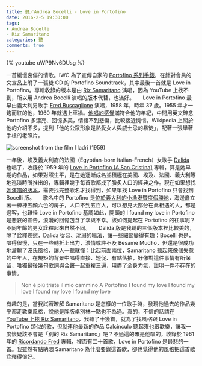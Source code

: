 ```yaml
---
title: 聽／Andrea Bocelli - Love in Portofino
date: 2016-2-5 19:30:00
tags: 
- Andrea Bocelli
- Riz Samaritano
categories: 聽
comments: true
---
```

{% youtube uWP9Nv6DUsg %}

一首緩慢哀傷的情歌。IWC 為了宣傳自家的 [Portofino 系列手錶](http://www.iwc.com/zh-tw/collection/portofino/)，在針對會員的文宣品上附了一張雙 CD 的 Portofino Soundtrack，其中最後一首就是 Love in Portofino。專輯收錄的版本是由 [Riz Samaritano](https://it.wikipedia.org/wiki/Riz_Samaritano) 演唱，因為 YouTube 上找不到，所以用 Andrea Bocelli 演唱的版本代替，也滿好。<!--more-->
　
Love in Portofino 最早由義大利男歌手 [Fred Buscaglione](https://en.wikipedia.org/wiki/Fred_Buscaglione) 演唱，1958 年，時年 37 歲。1955 年才一炮而紅的他，1960 年就遇上車禍。[他唱的感覺](https://www.youtube.com/watch?v=0fagiA1auUE)滿符合他的年紀，中間用英文碎念 Portofino 多漂亮、回憶多美，情緒不到悲傷，比較接近惋惜。Wikipedia 上關於他的介紹不多，提到「他的公眾形象是熱愛女人與威士忌的暴徒」，配著一張舉著手槍的老照片。

![screenshot from the film I ladri (1959)](https://upload.wikimedia.org/wikipedia/commons/thumb/b/b7/Fred_Buscaglione_1959.jpg/1280px-Fred_Buscaglione_1959.jpg)

一年後，埃及義大利裔的法國（Egyptian-born Italian-French）女歌手 [Dalida](https://en.wikipedia.org/wiki/Dalida) 也唱了，收錄於 1959 年的 [Love in Portofino (A San Cristina)](https://en.wikipedia.org/wiki/Love_in_Portofino_(A_San_Cristina)) 專輯，算是她早期的作品，如果對照生平，是在她逐漸成名並積極在美國、埃及、法國、義大利等地巡演時所推出的，專輯裡幾乎每首歌都成了膾炙人口的經典之作。現在如果想找[她演唱的版本](https://www.youtube.com/watch?v=H9w6s5IXXts)，需要找完整歌名才找得到，如果單找 Love in Portofino 只會找到 Bocelli 版。
　
歌名中的 Portofino 是[位於義大利的小漁港暨度假勝地](https://en.wikipedia.org/wiki/Portofino)，海邊矗立著一棟棟五顏六色的房子，人口不到五百人，可以想見大部分在此相遇的人，都是過客，也難怪 Love in Portofino 基調如此，開頭的 I found my love in Portofino 是悲哀的宣告，浪漫的回憶包含了幸與不幸。該如何提起在 Portofino 的往事呢？不同年齡的男女詮釋起來自然不同。
　
Dalida 版是我聽的三個版本裡比較美的，除了詮釋哀愁，Dalida 從容、沈溺的唱法，讓一些細節變得有趣；Bocelli 也是，唱得很慢，只在一些轉折上出力，濃情或許不及 Besame Mucho，但還是很成功地灌輸了波氏風格，讓人一聽就懂；比起前面兩位，Samaritano 聽起來像個失意的中年人，在規矩的背景中唱得直接、短促、有點落拍，好像對這件事情有所保留，唯獨最後幾句歌詞與合聲一起重複三遍，用盡了全身力氣，證明一件不存在的事情。
　
> Non è più triste il mio cammino
> A Portofino I found my love
> I found my love
> I found my love
> I found my love

有趣的是，當我試著瞭解 Samaritano 是怎樣的一位歌手時，發現他過去的作品幾乎都走歡樂風格，說他是胖版卓別林一點也不為過。真的，不信的話請在 [YouTube 上找 Riz Samaritano](https://www.youtube.com/results?search_query=riz+Samaritano)，我聽了十幾首，就為了找風格跟 Love in Portofino 類似的歌，但就連他最新的作品 Calcinculo 聽起來也很歡樂，讓我一度懷疑該不會是「別的 Riz Samaritano」吧？不過這的確是他唱的，收錄於 1961 年的 [Ricordando Fred](https://itunes.apple.com/gb/album/ricordando-fred/id261691966) 專輯，裡面有二十首歌，Love in Portofino 是最悲的一首。我雖然有點納悶 Samaritano 為什麼要錄這首歌，卻也覺得他的風格把這首歌詮釋得很好。
